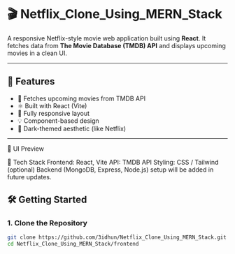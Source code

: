 # 🎬 Netflix_Clone_Using_MERN_Stack

A responsive Netflix-style movie web application built using **React**. It fetches data from **The Movie Database (TMDB) API** and displays upcoming movies in a clean UI.   

---

## 🚀 Features

- 📡 Fetches upcoming movies from TMDB API
- ⚛️ Built with React (Vite)
- 📱 Fully responsive layout       
- 💡 Component-based design
- 🌙 Dark-themed aesthetic (like Netflix)

---

📸 UI Preview

🔧 Tech Stack
Frontend: React, Vite
API: TMDB API
Styling: CSS / Tailwind (optional)
Backend (MongoDB, Express, Node.js) setup will be added in future updates.

## 🛠️ Getting Started

### 1. Clone the Repository

```bash
git clone https://github.com/3idhun/Netflix_Clone_Using_MERN_Stack.git
cd Netflix_Clone_Using_MERN_Stack/frontend

